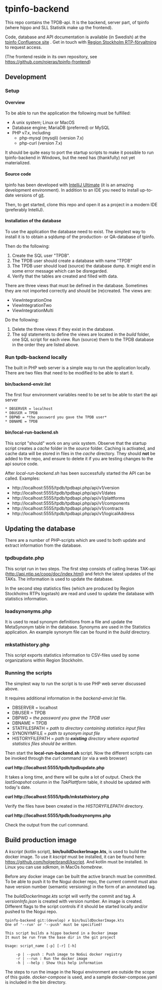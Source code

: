 # tpinfo-backend
This repo contains the TPDB-api. It is the backend, server part, of tpinfo (where hippo and SLL Statistik make up the frontend).  

Code, database and API documentation is available (in Swedish) at the  [tpinfo Confluence site](https://sllrtp.atlassian.net/wiki/spaces/TPIN/pages/3850371085/tpinfo+dokumentation) . Get in touch with [Region Stockholm RTP-förvaltning](mailto:informationsinfrastruktur.hsf@sll.se) to request access.  

(The frontend reside in its own repository, see https://github.com/rojeras/tpinfo-frontend)

## Development 
### Setup
#### Overview
To be able to run the application the following must be fulfilled:
* A unix system; Linux or MacOS 
* Database engine; MariaDB (preferred) or MySQL
* PHP v7.x, including
    * php-mysql (mysqli) (version 7.x)
    * php-curl (version 7.x)

It should be quite easy to port the startup scripts to make it possible to run tpinfo-backend in Windows, but the need has (thankfully) not yet materialized. 

#### Source code 
tpinfo has been developed with [IntelliJ Ultimate](https://www.jetbrains.com/idea/) (it is an amazing development environment). In addition to an IDE you need to install up-to-date versions of [git](https://git-scm.com/).

Then, to get started, clone this repo and open it as a project in a modern IDE (preferably IntelliJ). 

#### Installation of the database
To use the application the database need to exist. The simplest way to install it is to obtain a sqldump of the production- or QA-database of tpinfo. 

Then do the following:
1. Create the SQL user "TPDB". 
1. The TPDB user should create a database with name "TPDB"
1. The TPDB user should load (source) the database dump. It might end in some error message which can be disregarded.
1. Verify that the tables are created and filled with data.

There are three views that must be defined in the database. Sometimes they are not imported correctly and should be (re)created. The views are:
* ViewIntegrationOne
* ViewIntegrationTwo
* ViewIntegrationMulti

Do the following:
1. Delete the three views if they exist in the database.
1. The sql statements to define the views are located in the *build* folder, one SQL script for each view. Run (source) them to the TPDB database in the order they are listed above. 

### Run tpdb-backend locally

The built in PHP web server is a simple way to run the application locally. There are two files that need to be modified to be able to start it.

#### bin/backend-envir.list

The first four environment variables need to be set to be able to start the api server
```
* DBSERVER = localhost
* DBUSER = TPDB
* DBPWD = *the password you gave the TPDB user*
* DBNAME = TPDB
```
#### bin/local-run-backend.sh

This script "should" work on any unix system. 
Observe that the startup script creates a *cache* folder in the *source* folder. Caching is activated, and cache data will be stored in files in the *cache* directory. They should **not** be added to the repo, and ensure to delete it if you are testing changes to the api source code. 

After *local-run-backend.sh* has been successfully started the API can be called.
Examples:

* http://localhost:5555/tpdb/tpdbapi.php/api/v1/version
* http://localhost:5555/tpdb/tpdbapi.php/api/v1/dates
* http://localhost:5555/tpdb/tpdbapi.php/api/v1/plattforms
* http://localhost:5555/tpdb/tpdbapi.php/api/v1/components
* http://localhost:5555/tpdb/tpdbapi.php/api/v1/contracts
* http://localhost:5555/tpdb/tpdbapi.php/api/v1/logicalAddress

## Updating the database
There are a number of PHP-scripts which are used to both update and extract information from the database. 

### tpdbupdate.php
This script run in two steps. The first step consists of calling Ineras TAK-api (http://api.ntjp.se/coop/doc/index.html) and fetch the latest updates of the TAKs. The information is used to update the database.   

In the second step statistics files (which are produced by Region Stockholms RTPs logstash) are read and used to update the database with statistics information. 

### loadsynonyms.php
It is used to read synonym definitions from a file and update the MetaSynonym table in the database. Synonyms are used in the Statistics application. An example synonym file can be found in the *build* directory. 

### mkstathistory.php
This script exports statistics information to CSV-files used by some organizations within Region Stockholm. 

### Running the scripts
The simplest way to run the script is to use PHP web server discussed above. 

It requires additional information in the *backend-envir.lst* file. 

* DBSERVER = localhost
* DBUSER = TPDB
* DBPWD = *the password you gave the TPDB user*
* DBNAME = TPDB
* STATFILESPATH = *path to directory containing statistics input files* 
* SYNONYMFILE = *path to synonym input file* 
* HISTORYFILEPATH = *path to **existing** directory where exported statistics files should be written.* 

Then start the **local-run-backend.sh** script. Now the different scripts can be invoked through the *curl* command (or via a web browser)

**curl http://localhost:5555/tpdb/tpdbupdate.php**

It takes a long time, and there will be quite a lot of output. Check the *lastSnapshot* column in the  *TakPlattform* table, it should be updated with today's date. 

**curl http://localhost:5555/tpdb/mkstathistory.php**

Verify the files have been created in the *HISTORYFILEPATH* directory.

**curl http://localhost:5555/tpdb/loadsynonyms.php**

Check the output from the curl command.

## Build production image
A *kscript* (kotlin script), **bin/buildDockerImage.kts**, is used to build the docker image. To use it *kscript* must be installed, it can be found here: https://github.com/holgerbrandl/kscript. And kotlin must be installed. In Linux you can use *sdkman*, in MacOs *homebrew*. 

Before any docker image can be built the active branch must be committed. To be able to push it to the Nogui docker repo, the current commit must also have version number (semantic versioning) in the form of an annotated tag. 

The *buildDockerImage.kts* script will verify the commit and tag. A *versionInfo.json* is created with version number. An image is created. Different flags to the script controls if it should be started locally and/or pushed to the Nogui repo. 
```
tpinfo-backend git:(develop) ✗ bin/buildDockerImage.kts 
One of '--run' or '--push' must be specified!

This script builds a hippo backend in a Docker image
It must be run from the base dir in the git project

Usage: script_name [-p] [-r] [-h]

     -p | --push : Push image to NoGui docker registry 
     -r | --run : Run the docker image 
     -h | --help : Show this help information 
```


The steps to run the image in the Nogui environment are outside the scope of this guide. *docker-compose* is used, and a sample docker-compose.yaml is included in the bin directory.


